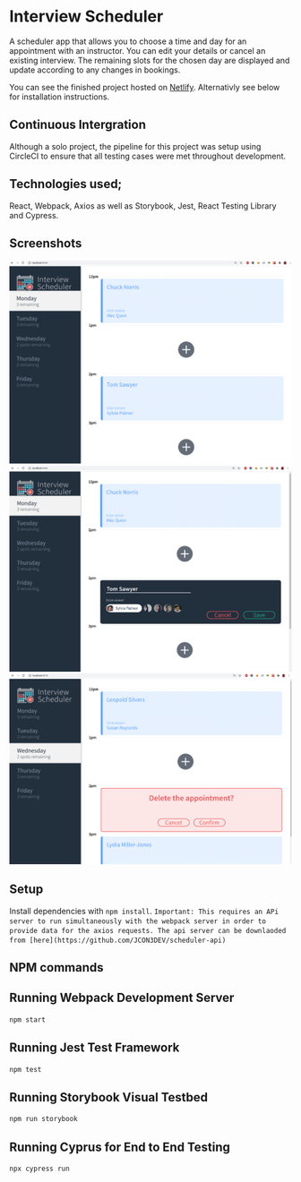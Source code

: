 # Interview Scheduler

A scheduler app that allows you to choose a time and day for an appointment with an instructor. You can edit your details or cancel an existing interview.
The remaining slots for the chosen day are displayed and update according to any changes in bookings.

You can see the finished project hosted on [Netlify](https://jcon3dev-interview-scheduler.netlify.app/). Alternativly see below for installation instructions.

## Continuous Intergration 
Although a solo project, the pipeline for this project was setup using CircleCI to ensure that all testing cases were met throughout development. 

## Technologies used;
React, Webpack, Axios as well as Storybook, Jest, React Testing Library and Cypress.


## Screenshots

!["Main Dashboard"](https://github.com/JCON3DEV/scheduler/blob/master/docs/main_dashboard.png)
!["Editing Appointments"](https://github.com/JCON3DEV/scheduler/blob/master/docs/edit_apointment.png)
!["Deleting Appointments"](https://github.com/JCON3DEV/scheduler/blob/master/docs/deleting_appointment.png)

## Setup

Install dependencies with `npm install`.
```Important: This requires an APi server to run simultaneously with the webpack server in order to provide data for the axios requests. The api server can be downlaoded from [here](https://github.com/JCON3DEV/scheduler-api)```

## NPM commands

## Running Webpack Development Server

```sh
npm start
```

## Running Jest Test Framework

```sh
npm test
```

## Running Storybook Visual Testbed

```sh
npm run storybook
```

## Running Cyprus for End to End Testing

```sh
npx cypress run
```
